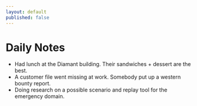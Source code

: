```yaml
---
layout: default
published: false
---
```


# Daily Notes

* Had lunch at the Diamant building. Their sandwiches + dessert are the best.
* A customer file went missing at work. Somebody put up a western bounty report.
* Doing research on a possible scenario and replay tool for the emergency domain.
